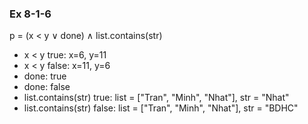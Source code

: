 ### Ex 8-1-6

p = (x < y ∨ done) ∧ list.contains(str)

* x < y true: x=6, y=11
* x < y false: x=11, y=6
* done: true
* done: false
* list.contains(str) true: list = ["Tran", "Minh", "Nhat"], str = "Nhat"
* list.contains(str) false: list = ["Tran", "Minh", "Nhat"], str = "BDHC"
